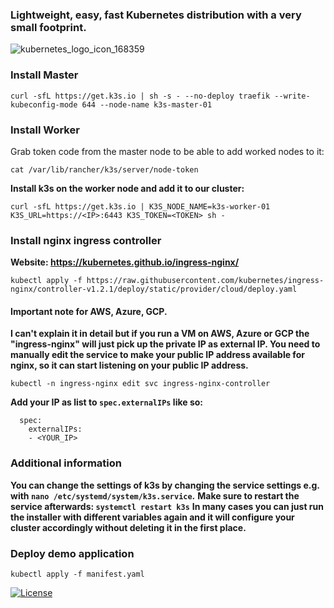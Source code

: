 ### Lightweight, easy, fast Kubernetes distribution with a very small footprint.
![kubernetes_logo_icon_168359](https://user-images.githubusercontent.com/90393971/187159759-d19a8782-d9c6-46af-9a57-7ec015f63a15.png)

### Install Master

```
curl -sfL https://get.k3s.io | sh -s - --no-deploy traefik --write-kubeconfig-mode 644 --node-name k3s-master-01
```

### Install Worker

Grab token code from the master node to be able to add worked nodes to it: 

```
cat /var/lib/rancher/k3s/server/node-token
```

**Install k3s on the worker node and add it to our cluster:**
```
curl -sfL https://get.k3s.io | K3S_NODE_NAME=k3s-worker-01 K3S_URL=https://<IP>:6443 K3S_TOKEN=<TOKEN> sh - 
```
### Install nginx ingress controller
**Website: https://kubernetes.github.io/ingress-nginx/**
```
kubectl apply -f https://raw.githubusercontent.com/kubernetes/ingress-nginx/controller-v1.2.1/deploy/static/provider/cloud/deploy.yaml
```

#### Important note for AWS, Azure, GCP.
**I can't explain it in detail but if you run a VM on AWS, Azure or GCP the "ingress-nginx" will just pick up the private IP as external IP. You need to manually edit the service to make your public IP address available for nginx, so it can start listening on your public IP address.**
```
kubectl -n ingress-nginx edit svc ingress-nginx-controller
```
**Add your IP as list to `spec.externalIPs` like so:**

```
  spec:
    externalIPs:
    - <YOUR_IP>
```

### Additional information

**You can change the settings of k3s by changing the service settings e.g. with `nano /etc/systemd/system/k3s.service`.**
**Make sure to restart the service afterwards: `systemctl restart k3s`**
**In many cases you can just run the installer with different variables again and it will configure your cluster accordingly without deleting it in the first place.**

### Deploy demo application
```
kubectl apply -f manifest.yaml
```
[![License](https://img.shields.io/badge/LICENSE-MIT-blue?style=flat-square&logo)](#license "Go to license section")
